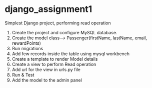 # django_assignment1
Simplest Django project, performing read operation


1. Create the project and configure MySQL database.
2. Create the model class--> Passenger(firstName, lastName, email, rewardPoints)
3. Run migrations
4. Add few records inside the table using mysql workbench
5. Create a template to render Model details
6. Create a view to perform Read operation
7. Add url for the view in urls.py file
8. Run & Test
9. Add the model to the admin panel
